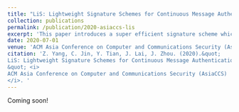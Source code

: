 ```yaml
---
title: "LiS: Lightweight Signature Schemes for Continuous Message Authentication in Cyber-Physical Systems"
collection: publications
permalink: /publication/2020-asiaccs-lis
excerpt: 'This paper introduces a super efficient signature scheme which allows a resource-constrained device to sign messages continously and efficiently.' 
date: 2020-07-01
venue: 'ACM Asia Conference on Computer and Communications Security (AsiaCCS)'
citation: 'Z. Yang, C. Jin, Y. Tian, J. Lai, J. Zhou. (2020).&quot;
LiS: Lightweight Signature Schemes for Continuous Message Authentication in Cyber-Physical Systems
&quot; <i>
ACM Asia Conference on Computer and Communications Security (AsiaCCS)
</i>. '
---
```


Coming soon!
